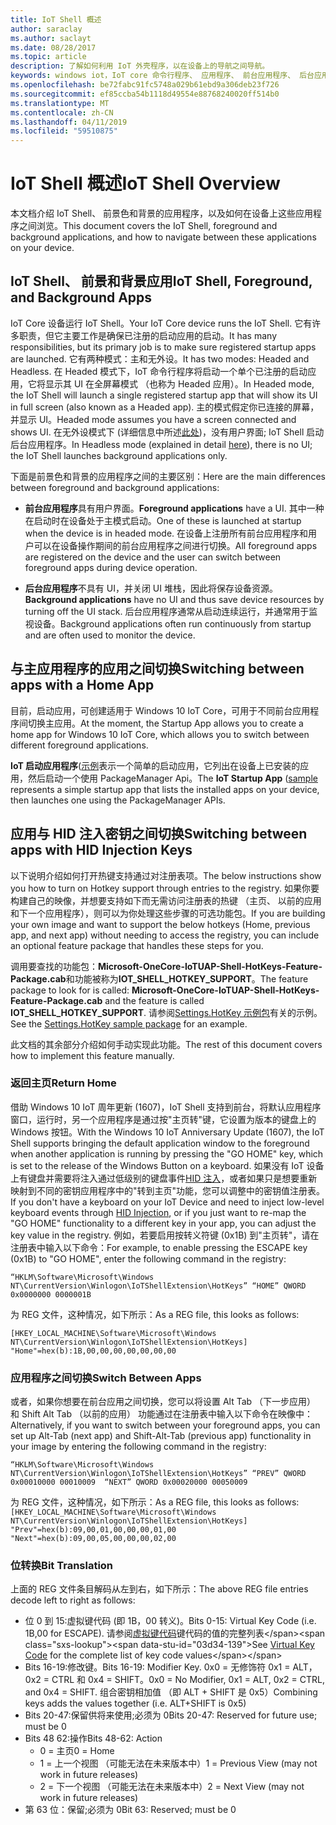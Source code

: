 ```yaml
---
title: IoT Shell 概述
author: saraclay
ms.author: saclayt
ms.date: 08/28/2017
ms.topic: article
description: 了解如何利用 IoT 外壳程序，以在设备上的导航之间导航。
keywords: windows iot，IoT core 命令行程序、 应用程序、 前台应用程序、 后台应用程序
ms.openlocfilehash: be72fabc91fc5748a029b61ebd9a306deb23f726
ms.sourcegitcommit: ef85ccba54b1118d49554e88768240020ff514b0
ms.translationtype: MT
ms.contentlocale: zh-CN
ms.lasthandoff: 04/11/2019
ms.locfileid: "59510875"
---
```

# <a name="iot-shell-overview"></a><span data-ttu-id="03d34-104">IoT Shell 概述</span><span class="sxs-lookup"><span data-stu-id="03d34-104">IoT Shell Overview</span></span>

<span data-ttu-id="03d34-105">本文档介绍 IoT Shell、 前景色和背景的应用程序，以及如何在设备上这些应用程序之间浏览。</span><span class="sxs-lookup"><span data-stu-id="03d34-105">This document covers the IoT Shell, foreground and background applications, and how to navigate between these applications on your device.</span></span>

## <a name="iot-shell-foreground-and-background-apps"></a><span data-ttu-id="03d34-106">IoT Shell、 前景和背景应用</span><span class="sxs-lookup"><span data-stu-id="03d34-106">IoT Shell, Foreground, and Background Apps</span></span>

<span data-ttu-id="03d34-107">IoT Core 设备运行 IoT Shell。</span><span class="sxs-lookup"><span data-stu-id="03d34-107">Your IoT Core device runs the IoT Shell.</span></span> <span data-ttu-id="03d34-108">它有许多职责，但它主要工作是确保已注册的启动应用的启动。</span><span class="sxs-lookup"><span data-stu-id="03d34-108">It has many responsibilities, but its primary job is to make sure registered startup apps are launched.</span></span> <span data-ttu-id="03d34-109">它有两种模式：主和无外设。</span><span class="sxs-lookup"><span data-stu-id="03d34-109">It has two modes: Headed and Headless.</span></span> <span data-ttu-id="03d34-110">在 Headed 模式下，IoT 命令行程序将启动一个单个已注册的启动应用，它将显示其 UI 在全屏幕模式 （也称为 Headed 应用）。</span><span class="sxs-lookup"><span data-stu-id="03d34-110">In Headed mode, the IoT Shell will launch a single registered startup app that will show its UI in full screen (also known as a Headed app).</span></span> <span data-ttu-id="03d34-111">主的模式假定你已连接的屏幕，并显示 UI。</span><span class="sxs-lookup"><span data-stu-id="03d34-111">Headed mode assumes you have a screen connected and shows UI.</span></span> <span data-ttu-id="03d34-112">在无外设模式下 (详细信息中所述[此处](../learn-about-hardware/HeadlessMode.md))，没有用户界面; IoT Shell 启动后台应用程序。</span><span class="sxs-lookup"><span data-stu-id="03d34-112">In Headless mode (explained in detail [here](../learn-about-hardware/HeadlessMode.md)), there is no UI; the IoT Shell launches background applications only.</span></span>

<span data-ttu-id="03d34-113">下面是前景色和背景的应用程序之间的主要区别：</span><span class="sxs-lookup"><span data-stu-id="03d34-113">Here are the main differences between foreground and background applications:</span></span>

- <span data-ttu-id="03d34-114">**前台应用程序**具有用户界面。</span><span class="sxs-lookup"><span data-stu-id="03d34-114">**Foreground applications** have a UI.</span></span> <span data-ttu-id="03d34-115">其中一种在启动时在设备处于主模式启动。</span><span class="sxs-lookup"><span data-stu-id="03d34-115">One of these is launched at startup when the device is in headed mode.</span></span> <span data-ttu-id="03d34-116">在设备上注册所有前台应用程序和用户可以在设备操作期间的前台应用程序之间进行切换。</span><span class="sxs-lookup"><span data-stu-id="03d34-116">All foreground apps are registered on the device and the user can switch between foreground apps during device operation.</span></span>

- <span data-ttu-id="03d34-117">**后台应用程序**不具有 UI，并关闭 UI 堆栈，因此将保存设备资源。</span><span class="sxs-lookup"><span data-stu-id="03d34-117">**Background applications** have no UI and thus save device resources by turning off the UI stack.</span></span> <span data-ttu-id="03d34-118">后台应用程序通常从启动连续运行，并通常用于监视设备。</span><span class="sxs-lookup"><span data-stu-id="03d34-118">Background applications often run continuously from startup and are often used to monitor the device.</span></span>

## <a name="switching-between-apps-with-a-home-app"></a><span data-ttu-id="03d34-119">与主应用程序的应用之间切换</span><span class="sxs-lookup"><span data-stu-id="03d34-119">Switching between apps with a Home App</span></span>

<span data-ttu-id="03d34-120">目前，启动应用，可创建适用于 Windows 10 IoT Core，可用于不同前台应用程序间切换主应用。</span><span class="sxs-lookup"><span data-stu-id="03d34-120">At the moment, the Startup App allows you to create a home app for Windows 10 IoT Core, which allows you to switch between different foreground applications.</span></span> 

<span data-ttu-id="03d34-121">**IoT 启动应用程序**([示例](https://developer.microsoft.com/en-us/windows/iot/samples/iotstartapp)表示一个简单的启动应用，它列出在设备上已安装的应用，然后启动一个使用 PackageManager Api。</span><span class="sxs-lookup"><span data-stu-id="03d34-121">The **IoT Startup App** ([sample](https://developer.microsoft.com/en-us/windows/iot/samples/iotstartapp) represents a simple startup app that lists the installed apps on your device, then launches one using the PackageManager APIs.</span></span>

## <a name="switching-between-apps-with-hid-injection-keys"></a><span data-ttu-id="03d34-122">应用与 HID 注入密钥之间切换</span><span class="sxs-lookup"><span data-stu-id="03d34-122">Switching between apps with HID Injection Keys</span></span>

<span data-ttu-id="03d34-123">以下说明介绍如何打开热键支持通过对注册表项。</span><span class="sxs-lookup"><span data-stu-id="03d34-123">The below instructions show you how to turn on Hotkey support through entries to the registry.</span></span> <span data-ttu-id="03d34-124">如果你要构建自己的映像，并想要支持如下而无需访问注册表的热键 （主页、 以前的应用和下一个应用程序），则可以为你处理这些步骤的可选功能包。</span><span class="sxs-lookup"><span data-stu-id="03d34-124">If you are building your own image and want to support the below hotkeys (Home, previous app, and next app) without needing to access the registry, you can include an optional feature package that handles these steps for you.</span></span>

<span data-ttu-id="03d34-125">调用要查找的功能包：**Microsoft-OneCore-IoTUAP-Shell-HotKeys-Feature-Package.cab**和功能被称为**IOT_SHELL_HOTKEY_SUPPORT**。</span><span class="sxs-lookup"><span data-stu-id="03d34-125">The feature package to look for is called: **Microsoft-OneCore-IoTUAP-Shell-HotKeys-Feature-Package.cab** and the feature is called **IOT_SHELL_HOTKEY_SUPPORT**.</span></span> <span data-ttu-id="03d34-126">请参阅[Settings.HotKey 示例包](https://github.com/ms-iot/iot-adk-addonkit/tree/master/Workspace/Common/Packages/Settings.HotKey/Settings.HotKey.pkg.xml)有关的示例。</span><span class="sxs-lookup"><span data-stu-id="03d34-126">See the [Settings.HotKey sample package](https://github.com/ms-iot/iot-adk-addonkit/tree/master/Workspace/Common/Packages/Settings.HotKey/Settings.HotKey.pkg.xml) for an example.</span></span>

<span data-ttu-id="03d34-127">此文档的其余部分介绍如何手动实现此功能。</span><span class="sxs-lookup"><span data-stu-id="03d34-127">The rest of this document covers how to implement this feature manually.</span></span>

### <a name="return-home"></a><span data-ttu-id="03d34-128">返回主页</span><span class="sxs-lookup"><span data-stu-id="03d34-128">Return Home</span></span>

<span data-ttu-id="03d34-129">借助 Windows 10 IoT 周年更新 (1607)，IoT Shell 支持到前台，将默认应用程序窗口，运行时，另一个应用程序是通过按"主页转"键，它设置为版本的键盘上的 Windows 按钮。</span><span class="sxs-lookup"><span data-stu-id="03d34-129">With the Windows 10 IoT Anniversary Update (1607), the IoT Shell supports bringing the default application window to the foreground when another application is running by pressing the "GO HOME" key, which is set to the release of the Windows Button on a keyboard.</span></span> <span data-ttu-id="03d34-130">如果没有 IoT 设备上有键盘并需要将注入通过低级别的键盘事件[HID 注入](https://developer.microsoft.com/en-us/windows/iot/samples/hidinjection)，或者如果只是想要重新映射到不同的密钥应用程序中的"转到主页"功能，您可以调整中的密钥值注册表。</span><span class="sxs-lookup"><span data-stu-id="03d34-130">If you don't have a keyboard on your IoT Device and need to inject low-level keyboard events through [HID Injection](https://developer.microsoft.com/en-us/windows/iot/samples/hidinjection), or if you just want to re-map the "GO HOME" functionality to a different key in your app, you can adjust the key value in the registry.</span></span> <span data-ttu-id="03d34-131">例如，若要启用按转义符键 (0x1B) 到"主页转"，请在注册表中输入以下命令：</span><span class="sxs-lookup"><span data-stu-id="03d34-131">For example, to enable pressing the ESCAPE key (0x1B) to "GO HOME", enter the following command in the registry:</span></span>

``
“HKLM\Software\Microsoft\Windows NT\CurrentVersion\Winlogon\IoTShellExtension\HotKeys” “HOME” QWORD    0x0000000 0000001B  
``

<span data-ttu-id="03d34-132">为 REG 文件，这种情况，如下所示：</span><span class="sxs-lookup"><span data-stu-id="03d34-132">As a REG file, this looks as follows:</span></span>

``
[HKEY_LOCAL_MACHINE\Software\Microsoft\Windows NT\CurrentVersion\Winlogon\IoTShellExtension\HotKeys]
"Home"=hex(b):1B,00,00,00,00,00,00,00
``

### <a name="switch-between-apps"></a><span data-ttu-id="03d34-133">应用程序之间切换</span><span class="sxs-lookup"><span data-stu-id="03d34-133">Switch Between Apps</span></span>

<span data-ttu-id="03d34-134">或者，如果你想要在前台应用之间切换，您可以将设置 Alt Tab （下一步应用） 和 Shift Alt Tab （以前的应用） 功能通过在注册表中输入以下命令在映像中：</span><span class="sxs-lookup"><span data-stu-id="03d34-134">Alternatively, if you want to switch between your foreground apps, you can set up Alt-Tab (next app) and Shift-Alt-Tab (previous app) functionality in your image by entering the following command in the registry:</span></span>

``
“HKLM\Software\Microsoft\Windows NT\CurrentVersion\Winlogon\IoTShellExtension\HotKeys”
“PREV” QWORD 0x00010000 00010009 
“NEXT” QWORD 0x00020000 00050009 
``

<span data-ttu-id="03d34-135">为 REG 文件，这种情况，如下所示：</span><span class="sxs-lookup"><span data-stu-id="03d34-135">As a REG file, this looks as follows:</span></span>
``
[HKEY_LOCAL_MACHINE\Software\Microsoft\Windows NT\CurrentVersion\Winlogon\IoTShellExtension\HotKeys]
"Prev"=hex(b):09,00,01,00,00,00,01,00
"Next"=hex(b):09,00,05,00,00,00,02,00
``

### <a name="bit-translation"></a><span data-ttu-id="03d34-136">位转换</span><span class="sxs-lookup"><span data-stu-id="03d34-136">Bit Translation</span></span>

<span data-ttu-id="03d34-137">上面的 REG 文件条目解码从左到右，如下所示：</span><span class="sxs-lookup"><span data-stu-id="03d34-137">The above REG file entries decode left to right as follows:</span></span>

- <span data-ttu-id="03d34-138">位 0 到 15:虚拟键代码 (即 1B，00 转义)。</span><span class="sxs-lookup"><span data-stu-id="03d34-138">Bits 0-15: Virtual Key Code (i.e. 1B,00 for ESCAPE).</span></span> <span data-ttu-id="03d34-139">请参阅[虚拟键代码](https://msdn.microsoft.com/library/windows/desktop/dd375731(v=vs.85).aspx)键代码的值的完整列表</span><span class="sxs-lookup"><span data-stu-id="03d34-139">See [Virtual Key Code](https://msdn.microsoft.com/library/windows/desktop/dd375731(v=vs.85).aspx) for the complete list of key code values</span></span>
- <span data-ttu-id="03d34-140">Bits 16-19:修改键。</span><span class="sxs-lookup"><span data-stu-id="03d34-140">Bits 16-19: Modifier Key.</span></span> <span data-ttu-id="03d34-141">0x0 = 无修饰符 0x1 = ALT，0x2 = CTRL 和 0x4 = SHIFT。</span><span class="sxs-lookup"><span data-stu-id="03d34-141">0x0 = No Modifier, 0x1 = ALT, 0x2 = CTRL, and 0x4 = SHIFT.</span></span> <span data-ttu-id="03d34-142">组合密钥相加值 （即 ALT + SHIFT 是 0x5）</span><span class="sxs-lookup"><span data-stu-id="03d34-142">Combining keys adds the values together (i.e. ALT+SHIFT is 0x5)</span></span>
- <span data-ttu-id="03d34-143">Bits 20-47:保留供将来使用;必须为 0</span><span class="sxs-lookup"><span data-stu-id="03d34-143">Bits 20-47: Reserved for future use; must be 0</span></span>
- <span data-ttu-id="03d34-144">Bits 48 62:操作</span><span class="sxs-lookup"><span data-stu-id="03d34-144">Bits 48-62:  Action</span></span>
    - <span data-ttu-id="03d34-145">0 = 主页</span><span class="sxs-lookup"><span data-stu-id="03d34-145">0 = Home</span></span>
    - <span data-ttu-id="03d34-146">1 = 上一个视图 （可能无法在未来版本中）</span><span class="sxs-lookup"><span data-stu-id="03d34-146">1 = Previous View (may not work in future releases)</span></span>
    - <span data-ttu-id="03d34-147">2 = 下一个视图 （可能无法在未来版本中）</span><span class="sxs-lookup"><span data-stu-id="03d34-147">2 = Next View (may not work in future releases)</span></span>
- <span data-ttu-id="03d34-148">第 63 位：保留;必须为 0</span><span class="sxs-lookup"><span data-stu-id="03d34-148">Bit 63: Reserved; must be 0</span></span>

